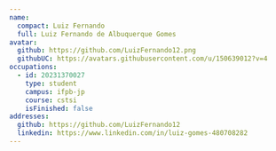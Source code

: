 ```yaml
---
name:
  compact: Luiz Fernando
  full: Luiz Fernando de Albuquerque Gomes
avatar:
  github: https://github.com/LuizFernando12.png
  githubUC: https://avatars.githubusercontent.com/u/150639012?v=4
occupations:
  - id: 20231370027
    type: student
    campus: ifpb-jp
    course: cstsi
    isFinished: false
addresses:
  github: https://github.com/LuizFernando12
  linkedin: https://www.linkedin.com/in/luiz-gomes-480708282
---
```

